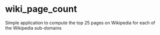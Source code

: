 # wiki_page_count
Simple application to compute the top 25 pages on Wikipedia for each of the Wikipedia sub-domains
